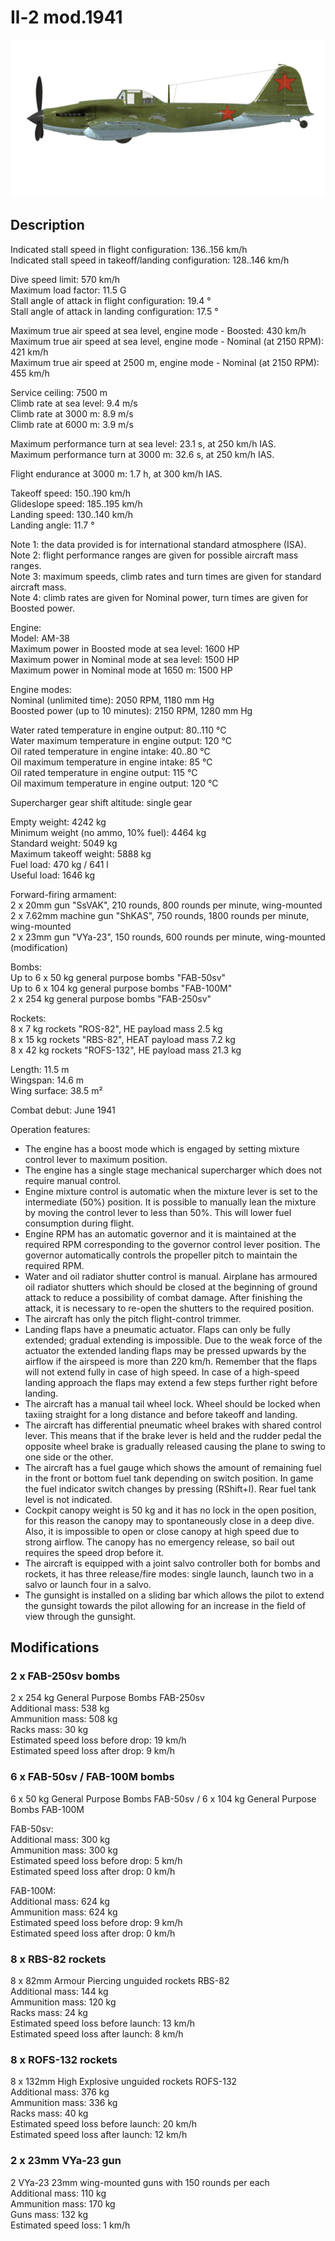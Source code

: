 # Il-2 mod.1941  
  
![il2m41](../images/il2m41.png)  
  
## Description  
  
Indicated stall speed in flight configuration: 136..156 km/h  
Indicated stall speed in takeoff/landing configuration: 128..146 km/h  
  
Dive speed limit: 570 km/h  
Maximum load factor: 11.5 G  
Stall angle of attack in flight configuration: 19.4 °  
Stall angle of attack in landing configuration: 17.5 °  
  
Maximum true air speed at sea level, engine mode - Boosted: 430 km/h  
Maximum true air speed at sea level, engine mode - Nominal (at 2150 RPM): 421 km/h  
Maximum true air speed at 2500 m, engine mode - Nominal (at 2150 RPM): 455 km/h  
  
Service ceiling: 7500 m  
Climb rate at sea level: 9.4 m/s  
Climb rate at 3000 m: 8.9 m/s  
Climb rate at 6000 m: 3.9 m/s  
  
Maximum performance turn at sea level: 23.1 s, at 250 km/h IAS.  
Maximum performance turn at 3000 m: 32.6 s, at 250 km/h IAS.  
  
Flight endurance at 3000 m: 1.7 h, at 300 km/h IAS.  
  
Takeoff speed: 150..190 km/h  
Glideslope speed: 185..195 km/h  
Landing speed: 130..140 km/h  
Landing angle: 11.7 °  
  
Note 1: the data provided is for international standard atmosphere (ISA).  
Note 2: flight performance ranges are given for possible aircraft mass ranges.  
Note 3: maximum speeds, climb rates and turn times are given for standard aircraft mass.  
Note 4: climb rates are given for Nominal power, turn times are given for Boosted power.  
  
Engine:  
Model: AM-38  
Maximum power in Boosted mode at sea level: 1600 HP  
Maximum power in Nominal mode at sea level: 1500 HP  
Maximum power in Nominal mode at 1650 m: 1500 HP  
  
Engine modes:  
Nominal (unlimited time): 2050 RPM, 1180 mm Hg  
Boosted power (up to 10 minutes): 2150 RPM, 1280 mm Hg  
  
Water rated temperature in engine output: 80..110 °C  
Water maximum temperature in engine output: 120 °C  
Oil rated temperature in engine intake: 40..80 °C  
Oil maximum temperature in engine intake: 85 °C  
Oil rated temperature in engine output: 115 °C  
Oil maximum temperature in engine output: 120 °C  
  
Supercharger gear shift altitude: single gear  
  
Empty weight: 4242 kg  
Minimum weight (no ammo, 10% fuel): 4464 kg  
Standard weight: 5049 kg  
Maximum takeoff weight: 5888 kg  
Fuel load: 470 kg / 641 l  
Useful load: 1646 kg  
  
Forward-firing armament:  
2 x 20mm gun "SsVAK", 210 rounds, 800 rounds per minute, wing-mounted  
2 x 7.62mm machine gun "ShKAS", 750 rounds, 1800 rounds per minute, wing-mounted  
2 x 23mm gun "VYa-23", 150 rounds, 600 rounds per minute, wing-mounted (modification)  
  
Bombs:  
Up to 6 x 50 kg general purpose bombs "FAB-50sv"  
Up to 6 x 104 kg general purpose bombs "FAB-100M"  
2 x 254 kg general purpose bombs "FAB-250sv"  
  
Rockets:  
8 x 7 kg rockets "ROS-82", HE payload mass 2.5 kg  
8 x 15 kg rockets "RBS-82", HEAT payload mass 7.2 kg  
8 x 42 kg rockets "ROFS-132", HE payload mass 21.3 kg  
  
Length: 11.5 m  
Wingspan: 14.6 m  
Wing surface: 38.5 m²  
  
Combat debut: June 1941  
  
Operation features:  
- The engine has a boost mode which is engaged by setting mixture control lever to maximum position.  
- The engine has a single stage mechanical supercharger which does not require manual control.  
- Engine mixture control is automatic when the mixture lever is set to the intermediate (50%) position. It is possible to manually lean the mixture by moving the control lever to less than 50%. This will lower fuel consumption during flight.  
- Engine RPM has an automatic governor and it is maintained at the required RPM corresponding to the governor control lever position. The governor automatically controls the propeller pitch to maintain the required RPM.  
- Water and oil radiator shutter control is manual. Airplane has armoured oil radiator shutters which should be closed at the beginning of ground attack to reduce a possibility of combat damage. After finishing the attack, it is necessary to re-open the shutters to the required position.  
- The aircraft has only the pitch flight-control trimmer.  
- Landing flaps have a pneumatic actuator. Flaps can only be fully extended; gradual extending is impossible. Due to the weak force of the actuator the extended landing flaps may be pressed upwards by the airflow if the airspeed is more than 220 km/h. Remember that the flaps will not extend fully in case of high speed. In case of a high-speed landing approach the flaps may extend a few steps further right before landing.  
- The aircraft has a manual tail wheel lock. Wheel should be locked when taxiing straight for a long distance and before takeoff and landing.  
- The aircraft has differential pneumatic wheel brakes with shared control lever. This means that if the brake lever is held and the rudder pedal the opposite wheel brake is gradually released causing the plane to swing to one side or the other.  
- The aircraft has a fuel gauge which shows the amount of remaining fuel in the front or bottom fuel tank depending on switch position. In game the fuel indicator switch changes by pressing (RShift+I). Rear fuel tank level is not indicated.   
- Cockpit canopy weight is 50 kg and it has no lock in the open position, for this reason the canopy may to spontaneously close in a deep dive. Also, it is impossible to open or close canopy at high speed due to strong airflow. The canopy has no emergency release, so bail out requires the speed drop before it.  
- The aircraft is equipped with a joint salvo controller both for bombs and rockets, it has three release/fire modes: single launch, launch two in a salvo or launch four in a salvo.  
- The gunsight is installed on a sliding bar which allows the pilot to extend the gunsight towards the pilot allowing for an increase in the field of view through the gunsight.  
  
## Modifications  
  
  
### 2 x FAB-250sv bombs  
  
2 x 254 kg General Purpose Bombs FAB-250sv  
Additional mass: 538 kg  
Ammunition mass: 508 kg  
Racks mass: 30 kg  
Estimated speed loss before drop: 19 km/h  
Estimated speed loss after drop: 9 km/h  
  
### 6 x FAB-50sv / FAB-100M bombs  
  
6 x 50 kg General Purpose Bombs FAB-50sv / 6 x 104 kg General Purpose Bombs FAB-100M  
  
FAB-50sv:  
Additional mass: 300 kg  
Ammunition mass: 300 kg  
Estimated speed loss before drop: 5 km/h  
Estimated speed loss after drop: 0 km/h  
  
FAB-100M:  
Additional mass: 624 kg  
Ammunition mass: 624 kg  
Estimated speed loss before drop: 9 km/h  
Estimated speed loss after drop: 0 km/h  ﻿
  
### 8 x RBS-82 rockets  
  
8 x 82mm Armour Piercing unguided rockets RBS-82  
Additional mass: 144 kg  
Ammunition mass: 120 kg  
Racks mass: 24 kg  
Estimated speed loss before launch: 13 km/h  
Estimated speed loss after launch: 8 km/h  ﻿
  
### 8 x ROFS-132 rockets  
  
8 x 132mm High Explosive unguided rockets ROFS-132  
Additional mass: 376 kg  
Ammunition mass: 336 kg  
Racks mass: 40 kg  
Estimated speed loss before launch: 20 km/h  
Estimated speed loss after launch: 12 km/h  
  
### 2 x 23mm VYa-23 gun  
  
2 VYa-23 23mm wing-mounted guns with 150 rounds per each  
Additional mass: 110 kg  
Ammunition mass: 170 kg  
Guns mass: 132 kg  
Estimated speed loss: 1 km/h  